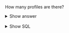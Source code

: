 ﻿
How many profiles are there?

<details>
<summary>Show answer</summary>

793

</details>

<br/>

<details>
<summary>Show SQL</summary>

```sql
SELECT COUNT(*)
FROM profile;
```

</details>

